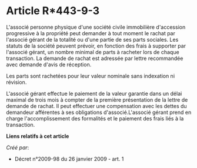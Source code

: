 # Article R*443-9-3

L'associé personne physique d'une société civile immobilière d'accession progressive à la propriété peut demander à tout
moment le rachat par l'associé gérant de la totalité ou d'une partie de ses parts sociales. Les statuts de la société peuvent
prévoir, en fonction des frais à supporter par l'associé gérant, un nombre minimal de parts à racheter lors de chaque
transaction. La demande de rachat est adressée par lettre recommandée avec demande d'avis de réception. 

Les parts sont rachetées pour leur valeur nominale sans indexation ni révision. 

L'associé gérant effectue le paiement de la valeur garantie dans un délai maximal de trois mois à compter de la première
présentation de la lettre de demande de rachat. Il peut effectuer une compensation avec les dettes du demandeur afférentes à
ses obligations d'associé.L'associé gérant prend en charge l'accomplissement des formalités et le paiement des frais liés à
la transaction.

**Liens relatifs à cet article**

_Créé par_:

  - Décret n°2009-98 du 26 janvier 2009 - art. 1
